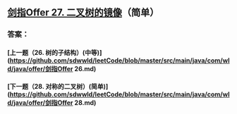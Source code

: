 ## [剑指Offer 27. 二叉树的镜像](https://leetcode-cn.com/problems/merge-two-sorted-lists/)（简单）





### 答案：



#### [上一题（26. 树的子结构）(中等)](https://github.com/sdwwld/leetCode/blob/master/src/main/java/com/wld/java/offer/剑指Offer 26.md)

#### [下一题（28. 对称的二叉树）(简单)](https://github.com/sdwwld/leetCode/blob/master/src/main/java/com/wld/java/offer/剑指Offer 28.md)